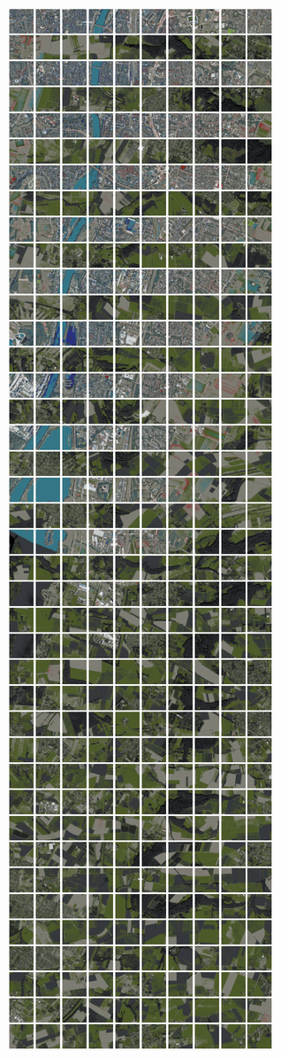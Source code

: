 <html>
<div>
<img src="https://github.com/HakkaTjakka/NL_TILE_MAP/blob/main/18/619/-1015/r.6190.-10150.png" height="44" width="44">
<img src="https://github.com/HakkaTjakka/NL_TILE_MAP/blob/main/18/619/-1015/r.6191.-10150.png" height="44" width="44">
<img src="https://github.com/HakkaTjakka/NL_TILE_MAP/blob/main/18/619/-1015/r.6192.-10150.png" height="44" width="44">
<img src="https://github.com/HakkaTjakka/NL_TILE_MAP/blob/main/18/619/-1015/r.6193.-10150.png" height="44" width="44">
<img src="https://github.com/HakkaTjakka/NL_TILE_MAP/blob/main/18/619/-1015/r.6194.-10150.png" height="44" width="44">
<img src="https://github.com/HakkaTjakka/NL_TILE_MAP/blob/main/18/619/-1015/r.6195.-10150.png" height="44" width="44">
<img src="https://github.com/HakkaTjakka/NL_TILE_MAP/blob/main/18/619/-1015/r.6196.-10150.png" height="44" width="44">
<img src="https://github.com/HakkaTjakka/NL_TILE_MAP/blob/main/18/619/-1015/r.6197.-10150.png" height="44" width="44">
<img src="https://github.com/HakkaTjakka/NL_TILE_MAP/blob/main/18/619/-1015/r.6198.-10150.png" height="44" width="44">
<img src="https://github.com/HakkaTjakka/NL_TILE_MAP/blob/main/18/619/-1015/r.6199.-10150.png" height="44" width="44">
<img src="https://github.com/HakkaTjakka/NL_TILE_MAP/blob/main/18/620/-1015/r.6200.-10150.png" height="44" width="44">
<img src="https://github.com/HakkaTjakka/NL_TILE_MAP/blob/main/18/620/-1015/r.6201.-10150.png" height="44" width="44">
<img src="https://github.com/HakkaTjakka/NL_TILE_MAP/blob/main/18/620/-1015/r.6202.-10150.png" height="44" width="44">
<img src="https://github.com/HakkaTjakka/NL_TILE_MAP/blob/main/18/620/-1015/r.6203.-10150.png" height="44" width="44">
<img src="https://github.com/HakkaTjakka/NL_TILE_MAP/blob/main/18/620/-1015/r.6204.-10150.png" height="44" width="44">
<img src="https://github.com/HakkaTjakka/NL_TILE_MAP/blob/main/18/620/-1015/r.6205.-10150.png" height="44" width="44">
<img src="https://github.com/HakkaTjakka/NL_TILE_MAP/blob/main/18/620/-1015/r.6206.-10150.png" height="44" width="44">
<img src="https://github.com/HakkaTjakka/NL_TILE_MAP/blob/main/18/620/-1015/r.6207.-10150.png" height="44" width="44">
<img src="https://github.com/HakkaTjakka/NL_TILE_MAP/blob/main/18/620/-1015/r.6208.-10150.png" height="44" width="44">
<img src="https://github.com/HakkaTjakka/NL_TILE_MAP/blob/main/18/620/-1015/r.6209.-10150.png" height="44" width="44">
<br>
<img src="https://github.com/HakkaTjakka/NL_TILE_MAP/blob/main/18/619/-1015/r.6190.-10149.png" height="44" width="44">
<img src="https://github.com/HakkaTjakka/NL_TILE_MAP/blob/main/18/619/-1015/r.6191.-10149.png" height="44" width="44">
<img src="https://github.com/HakkaTjakka/NL_TILE_MAP/blob/main/18/619/-1015/r.6192.-10149.png" height="44" width="44">
<img src="https://github.com/HakkaTjakka/NL_TILE_MAP/blob/main/18/619/-1015/r.6193.-10149.png" height="44" width="44">
<img src="https://github.com/HakkaTjakka/NL_TILE_MAP/blob/main/18/619/-1015/r.6194.-10149.png" height="44" width="44">
<img src="https://github.com/HakkaTjakka/NL_TILE_MAP/blob/main/18/619/-1015/r.6195.-10149.png" height="44" width="44">
<img src="https://github.com/HakkaTjakka/NL_TILE_MAP/blob/main/18/619/-1015/r.6196.-10149.png" height="44" width="44">
<img src="https://github.com/HakkaTjakka/NL_TILE_MAP/blob/main/18/619/-1015/r.6197.-10149.png" height="44" width="44">
<img src="https://github.com/HakkaTjakka/NL_TILE_MAP/blob/main/18/619/-1015/r.6198.-10149.png" height="44" width="44">
<img src="https://github.com/HakkaTjakka/NL_TILE_MAP/blob/main/18/619/-1015/r.6199.-10149.png" height="44" width="44">
<img src="https://github.com/HakkaTjakka/NL_TILE_MAP/blob/main/18/620/-1015/r.6200.-10149.png" height="44" width="44">
<img src="https://github.com/HakkaTjakka/NL_TILE_MAP/blob/main/18/620/-1015/r.6201.-10149.png" height="44" width="44">
<img src="https://github.com/HakkaTjakka/NL_TILE_MAP/blob/main/18/620/-1015/r.6202.-10149.png" height="44" width="44">
<img src="https://github.com/HakkaTjakka/NL_TILE_MAP/blob/main/18/620/-1015/r.6203.-10149.png" height="44" width="44">
<img src="https://github.com/HakkaTjakka/NL_TILE_MAP/blob/main/18/620/-1015/r.6204.-10149.png" height="44" width="44">
<img src="https://github.com/HakkaTjakka/NL_TILE_MAP/blob/main/18/620/-1015/r.6205.-10149.png" height="44" width="44">
<img src="https://github.com/HakkaTjakka/NL_TILE_MAP/blob/main/18/620/-1015/r.6206.-10149.png" height="44" width="44">
<img src="https://github.com/HakkaTjakka/NL_TILE_MAP/blob/main/18/620/-1015/r.6207.-10149.png" height="44" width="44">
<img src="https://github.com/HakkaTjakka/NL_TILE_MAP/blob/main/18/620/-1015/r.6208.-10149.png" height="44" width="44">
<img src="https://github.com/HakkaTjakka/NL_TILE_MAP/blob/main/18/620/-1015/r.6209.-10149.png" height="44" width="44">
<br>
<img src="https://github.com/HakkaTjakka/NL_TILE_MAP/blob/main/18/619/-1015/r.6190.-10148.png" height="44" width="44">
<img src="https://github.com/HakkaTjakka/NL_TILE_MAP/blob/main/18/619/-1015/r.6191.-10148.png" height="44" width="44">
<img src="https://github.com/HakkaTjakka/NL_TILE_MAP/blob/main/18/619/-1015/r.6192.-10148.png" height="44" width="44">
<img src="https://github.com/HakkaTjakka/NL_TILE_MAP/blob/main/18/619/-1015/r.6193.-10148.png" height="44" width="44">
<img src="https://github.com/HakkaTjakka/NL_TILE_MAP/blob/main/18/619/-1015/r.6194.-10148.png" height="44" width="44">
<img src="https://github.com/HakkaTjakka/NL_TILE_MAP/blob/main/18/619/-1015/r.6195.-10148.png" height="44" width="44">
<img src="https://github.com/HakkaTjakka/NL_TILE_MAP/blob/main/18/619/-1015/r.6196.-10148.png" height="44" width="44">
<img src="https://github.com/HakkaTjakka/NL_TILE_MAP/blob/main/18/619/-1015/r.6197.-10148.png" height="44" width="44">
<img src="https://github.com/HakkaTjakka/NL_TILE_MAP/blob/main/18/619/-1015/r.6198.-10148.png" height="44" width="44">
<img src="https://github.com/HakkaTjakka/NL_TILE_MAP/blob/main/18/619/-1015/r.6199.-10148.png" height="44" width="44">
<img src="https://github.com/HakkaTjakka/NL_TILE_MAP/blob/main/18/620/-1015/r.6200.-10148.png" height="44" width="44">
<img src="https://github.com/HakkaTjakka/NL_TILE_MAP/blob/main/18/620/-1015/r.6201.-10148.png" height="44" width="44">
<img src="https://github.com/HakkaTjakka/NL_TILE_MAP/blob/main/18/620/-1015/r.6202.-10148.png" height="44" width="44">
<img src="https://github.com/HakkaTjakka/NL_TILE_MAP/blob/main/18/620/-1015/r.6203.-10148.png" height="44" width="44">
<img src="https://github.com/HakkaTjakka/NL_TILE_MAP/blob/main/18/620/-1015/r.6204.-10148.png" height="44" width="44">
<img src="https://github.com/HakkaTjakka/NL_TILE_MAP/blob/main/18/620/-1015/r.6205.-10148.png" height="44" width="44">
<img src="https://github.com/HakkaTjakka/NL_TILE_MAP/blob/main/18/620/-1015/r.6206.-10148.png" height="44" width="44">
<img src="https://github.com/HakkaTjakka/NL_TILE_MAP/blob/main/18/620/-1015/r.6207.-10148.png" height="44" width="44">
<img src="https://github.com/HakkaTjakka/NL_TILE_MAP/blob/main/18/620/-1015/r.6208.-10148.png" height="44" width="44">
<img src="https://github.com/HakkaTjakka/NL_TILE_MAP/blob/main/18/620/-1015/r.6209.-10148.png" height="44" width="44">
<br>
<img src="https://github.com/HakkaTjakka/NL_TILE_MAP/blob/main/18/619/-1015/r.6190.-10147.png" height="44" width="44">
<img src="https://github.com/HakkaTjakka/NL_TILE_MAP/blob/main/18/619/-1015/r.6191.-10147.png" height="44" width="44">
<img src="https://github.com/HakkaTjakka/NL_TILE_MAP/blob/main/18/619/-1015/r.6192.-10147.png" height="44" width="44">
<img src="https://github.com/HakkaTjakka/NL_TILE_MAP/blob/main/18/619/-1015/r.6193.-10147.png" height="44" width="44">
<img src="https://github.com/HakkaTjakka/NL_TILE_MAP/blob/main/18/619/-1015/r.6194.-10147.png" height="44" width="44">
<img src="https://github.com/HakkaTjakka/NL_TILE_MAP/blob/main/18/619/-1015/r.6195.-10147.png" height="44" width="44">
<img src="https://github.com/HakkaTjakka/NL_TILE_MAP/blob/main/18/619/-1015/r.6196.-10147.png" height="44" width="44">
<img src="https://github.com/HakkaTjakka/NL_TILE_MAP/blob/main/18/619/-1015/r.6197.-10147.png" height="44" width="44">
<img src="https://github.com/HakkaTjakka/NL_TILE_MAP/blob/main/18/619/-1015/r.6198.-10147.png" height="44" width="44">
<img src="https://github.com/HakkaTjakka/NL_TILE_MAP/blob/main/18/619/-1015/r.6199.-10147.png" height="44" width="44">
<img src="https://github.com/HakkaTjakka/NL_TILE_MAP/blob/main/18/620/-1015/r.6200.-10147.png" height="44" width="44">
<img src="https://github.com/HakkaTjakka/NL_TILE_MAP/blob/main/18/620/-1015/r.6201.-10147.png" height="44" width="44">
<img src="https://github.com/HakkaTjakka/NL_TILE_MAP/blob/main/18/620/-1015/r.6202.-10147.png" height="44" width="44">
<img src="https://github.com/HakkaTjakka/NL_TILE_MAP/blob/main/18/620/-1015/r.6203.-10147.png" height="44" width="44">
<img src="https://github.com/HakkaTjakka/NL_TILE_MAP/blob/main/18/620/-1015/r.6204.-10147.png" height="44" width="44">
<img src="https://github.com/HakkaTjakka/NL_TILE_MAP/blob/main/18/620/-1015/r.6205.-10147.png" height="44" width="44">
<img src="https://github.com/HakkaTjakka/NL_TILE_MAP/blob/main/18/620/-1015/r.6206.-10147.png" height="44" width="44">
<img src="https://github.com/HakkaTjakka/NL_TILE_MAP/blob/main/18/620/-1015/r.6207.-10147.png" height="44" width="44">
<img src="https://github.com/HakkaTjakka/NL_TILE_MAP/blob/main/18/620/-1015/r.6208.-10147.png" height="44" width="44">
<img src="https://github.com/HakkaTjakka/NL_TILE_MAP/blob/main/18/620/-1015/r.6209.-10147.png" height="44" width="44">
<br>
<img src="https://github.com/HakkaTjakka/NL_TILE_MAP/blob/main/18/619/-1015/r.6190.-10146.png" height="44" width="44">
<img src="https://github.com/HakkaTjakka/NL_TILE_MAP/blob/main/18/619/-1015/r.6191.-10146.png" height="44" width="44">
<img src="https://github.com/HakkaTjakka/NL_TILE_MAP/blob/main/18/619/-1015/r.6192.-10146.png" height="44" width="44">
<img src="https://github.com/HakkaTjakka/NL_TILE_MAP/blob/main/18/619/-1015/r.6193.-10146.png" height="44" width="44">
<img src="https://github.com/HakkaTjakka/NL_TILE_MAP/blob/main/18/619/-1015/r.6194.-10146.png" height="44" width="44">
<img src="https://github.com/HakkaTjakka/NL_TILE_MAP/blob/main/18/619/-1015/r.6195.-10146.png" height="44" width="44">
<img src="https://github.com/HakkaTjakka/NL_TILE_MAP/blob/main/18/619/-1015/r.6196.-10146.png" height="44" width="44">
<img src="https://github.com/HakkaTjakka/NL_TILE_MAP/blob/main/18/619/-1015/r.6197.-10146.png" height="44" width="44">
<img src="https://github.com/HakkaTjakka/NL_TILE_MAP/blob/main/18/619/-1015/r.6198.-10146.png" height="44" width="44">
<img src="https://github.com/HakkaTjakka/NL_TILE_MAP/blob/main/18/619/-1015/r.6199.-10146.png" height="44" width="44">
<img src="https://github.com/HakkaTjakka/NL_TILE_MAP/blob/main/18/620/-1015/r.6200.-10146.png" height="44" width="44">
<img src="https://github.com/HakkaTjakka/NL_TILE_MAP/blob/main/18/620/-1015/r.6201.-10146.png" height="44" width="44">
<img src="https://github.com/HakkaTjakka/NL_TILE_MAP/blob/main/18/620/-1015/r.6202.-10146.png" height="44" width="44">
<img src="https://github.com/HakkaTjakka/NL_TILE_MAP/blob/main/18/620/-1015/r.6203.-10146.png" height="44" width="44">
<img src="https://github.com/HakkaTjakka/NL_TILE_MAP/blob/main/18/620/-1015/r.6204.-10146.png" height="44" width="44">
<img src="https://github.com/HakkaTjakka/NL_TILE_MAP/blob/main/18/620/-1015/r.6205.-10146.png" height="44" width="44">
<img src="https://github.com/HakkaTjakka/NL_TILE_MAP/blob/main/18/620/-1015/r.6206.-10146.png" height="44" width="44">
<img src="https://github.com/HakkaTjakka/NL_TILE_MAP/blob/main/18/620/-1015/r.6207.-10146.png" height="44" width="44">
<img src="https://github.com/HakkaTjakka/NL_TILE_MAP/blob/main/18/620/-1015/r.6208.-10146.png" height="44" width="44">
<img src="https://github.com/HakkaTjakka/NL_TILE_MAP/blob/main/18/620/-1015/r.6209.-10146.png" height="44" width="44">
<br>
<img src="https://github.com/HakkaTjakka/NL_TILE_MAP/blob/main/18/619/-1015/r.6190.-10145.png" height="44" width="44">
<img src="https://github.com/HakkaTjakka/NL_TILE_MAP/blob/main/18/619/-1015/r.6191.-10145.png" height="44" width="44">
<img src="https://github.com/HakkaTjakka/NL_TILE_MAP/blob/main/18/619/-1015/r.6192.-10145.png" height="44" width="44">
<img src="https://github.com/HakkaTjakka/NL_TILE_MAP/blob/main/18/619/-1015/r.6193.-10145.png" height="44" width="44">
<img src="https://github.com/HakkaTjakka/NL_TILE_MAP/blob/main/18/619/-1015/r.6194.-10145.png" height="44" width="44">
<img src="https://github.com/HakkaTjakka/NL_TILE_MAP/blob/main/18/619/-1015/r.6195.-10145.png" height="44" width="44">
<img src="https://github.com/HakkaTjakka/NL_TILE_MAP/blob/main/18/619/-1015/r.6196.-10145.png" height="44" width="44">
<img src="https://github.com/HakkaTjakka/NL_TILE_MAP/blob/main/18/619/-1015/r.6197.-10145.png" height="44" width="44">
<img src="https://github.com/HakkaTjakka/NL_TILE_MAP/blob/main/18/619/-1015/r.6198.-10145.png" height="44" width="44">
<img src="https://github.com/HakkaTjakka/NL_TILE_MAP/blob/main/18/619/-1015/r.6199.-10145.png" height="44" width="44">
<img src="https://github.com/HakkaTjakka/NL_TILE_MAP/blob/main/18/620/-1015/r.6200.-10145.png" height="44" width="44">
<img src="https://github.com/HakkaTjakka/NL_TILE_MAP/blob/main/18/620/-1015/r.6201.-10145.png" height="44" width="44">
<img src="https://github.com/HakkaTjakka/NL_TILE_MAP/blob/main/18/620/-1015/r.6202.-10145.png" height="44" width="44">
<img src="https://github.com/HakkaTjakka/NL_TILE_MAP/blob/main/18/620/-1015/r.6203.-10145.png" height="44" width="44">
<img src="https://github.com/HakkaTjakka/NL_TILE_MAP/blob/main/18/620/-1015/r.6204.-10145.png" height="44" width="44">
<img src="https://github.com/HakkaTjakka/NL_TILE_MAP/blob/main/18/620/-1015/r.6205.-10145.png" height="44" width="44">
<img src="https://github.com/HakkaTjakka/NL_TILE_MAP/blob/main/18/620/-1015/r.6206.-10145.png" height="44" width="44">
<img src="https://github.com/HakkaTjakka/NL_TILE_MAP/blob/main/18/620/-1015/r.6207.-10145.png" height="44" width="44">
<img src="https://github.com/HakkaTjakka/NL_TILE_MAP/blob/main/18/620/-1015/r.6208.-10145.png" height="44" width="44">
<img src="https://github.com/HakkaTjakka/NL_TILE_MAP/blob/main/18/620/-1015/r.6209.-10145.png" height="44" width="44">
<br>
<img src="https://github.com/HakkaTjakka/NL_TILE_MAP/blob/main/18/619/-1015/r.6190.-10144.png" height="44" width="44">
<img src="https://github.com/HakkaTjakka/NL_TILE_MAP/blob/main/18/619/-1015/r.6191.-10144.png" height="44" width="44">
<img src="https://github.com/HakkaTjakka/NL_TILE_MAP/blob/main/18/619/-1015/r.6192.-10144.png" height="44" width="44">
<img src="https://github.com/HakkaTjakka/NL_TILE_MAP/blob/main/18/619/-1015/r.6193.-10144.png" height="44" width="44">
<img src="https://github.com/HakkaTjakka/NL_TILE_MAP/blob/main/18/619/-1015/r.6194.-10144.png" height="44" width="44">
<img src="https://github.com/HakkaTjakka/NL_TILE_MAP/blob/main/18/619/-1015/r.6195.-10144.png" height="44" width="44">
<img src="https://github.com/HakkaTjakka/NL_TILE_MAP/blob/main/18/619/-1015/r.6196.-10144.png" height="44" width="44">
<img src="https://github.com/HakkaTjakka/NL_TILE_MAP/blob/main/18/619/-1015/r.6197.-10144.png" height="44" width="44">
<img src="https://github.com/HakkaTjakka/NL_TILE_MAP/blob/main/18/619/-1015/r.6198.-10144.png" height="44" width="44">
<img src="https://github.com/HakkaTjakka/NL_TILE_MAP/blob/main/18/619/-1015/r.6199.-10144.png" height="44" width="44">
<img src="https://github.com/HakkaTjakka/NL_TILE_MAP/blob/main/18/620/-1015/r.6200.-10144.png" height="44" width="44">
<img src="https://github.com/HakkaTjakka/NL_TILE_MAP/blob/main/18/620/-1015/r.6201.-10144.png" height="44" width="44">
<img src="https://github.com/HakkaTjakka/NL_TILE_MAP/blob/main/18/620/-1015/r.6202.-10144.png" height="44" width="44">
<img src="https://github.com/HakkaTjakka/NL_TILE_MAP/blob/main/18/620/-1015/r.6203.-10144.png" height="44" width="44">
<img src="https://github.com/HakkaTjakka/NL_TILE_MAP/blob/main/18/620/-1015/r.6204.-10144.png" height="44" width="44">
<img src="https://github.com/HakkaTjakka/NL_TILE_MAP/blob/main/18/620/-1015/r.6205.-10144.png" height="44" width="44">
<img src="https://github.com/HakkaTjakka/NL_TILE_MAP/blob/main/18/620/-1015/r.6206.-10144.png" height="44" width="44">
<img src="https://github.com/HakkaTjakka/NL_TILE_MAP/blob/main/18/620/-1015/r.6207.-10144.png" height="44" width="44">
<img src="https://github.com/HakkaTjakka/NL_TILE_MAP/blob/main/18/620/-1015/r.6208.-10144.png" height="44" width="44">
<img src="https://github.com/HakkaTjakka/NL_TILE_MAP/blob/main/18/620/-1015/r.6209.-10144.png" height="44" width="44">
<br>
<img src="https://github.com/HakkaTjakka/NL_TILE_MAP/blob/main/18/619/-1015/r.6190.-10143.png" height="44" width="44">
<img src="https://github.com/HakkaTjakka/NL_TILE_MAP/blob/main/18/619/-1015/r.6191.-10143.png" height="44" width="44">
<img src="https://github.com/HakkaTjakka/NL_TILE_MAP/blob/main/18/619/-1015/r.6192.-10143.png" height="44" width="44">
<img src="https://github.com/HakkaTjakka/NL_TILE_MAP/blob/main/18/619/-1015/r.6193.-10143.png" height="44" width="44">
<img src="https://github.com/HakkaTjakka/NL_TILE_MAP/blob/main/18/619/-1015/r.6194.-10143.png" height="44" width="44">
<img src="https://github.com/HakkaTjakka/NL_TILE_MAP/blob/main/18/619/-1015/r.6195.-10143.png" height="44" width="44">
<img src="https://github.com/HakkaTjakka/NL_TILE_MAP/blob/main/18/619/-1015/r.6196.-10143.png" height="44" width="44">
<img src="https://github.com/HakkaTjakka/NL_TILE_MAP/blob/main/18/619/-1015/r.6197.-10143.png" height="44" width="44">
<img src="https://github.com/HakkaTjakka/NL_TILE_MAP/blob/main/18/619/-1015/r.6198.-10143.png" height="44" width="44">
<img src="https://github.com/HakkaTjakka/NL_TILE_MAP/blob/main/18/619/-1015/r.6199.-10143.png" height="44" width="44">
<img src="https://github.com/HakkaTjakka/NL_TILE_MAP/blob/main/18/620/-1015/r.6200.-10143.png" height="44" width="44">
<img src="https://github.com/HakkaTjakka/NL_TILE_MAP/blob/main/18/620/-1015/r.6201.-10143.png" height="44" width="44">
<img src="https://github.com/HakkaTjakka/NL_TILE_MAP/blob/main/18/620/-1015/r.6202.-10143.png" height="44" width="44">
<img src="https://github.com/HakkaTjakka/NL_TILE_MAP/blob/main/18/620/-1015/r.6203.-10143.png" height="44" width="44">
<img src="https://github.com/HakkaTjakka/NL_TILE_MAP/blob/main/18/620/-1015/r.6204.-10143.png" height="44" width="44">
<img src="https://github.com/HakkaTjakka/NL_TILE_MAP/blob/main/18/620/-1015/r.6205.-10143.png" height="44" width="44">
<img src="https://github.com/HakkaTjakka/NL_TILE_MAP/blob/main/18/620/-1015/r.6206.-10143.png" height="44" width="44">
<img src="https://github.com/HakkaTjakka/NL_TILE_MAP/blob/main/18/620/-1015/r.6207.-10143.png" height="44" width="44">
<img src="https://github.com/HakkaTjakka/NL_TILE_MAP/blob/main/18/620/-1015/r.6208.-10143.png" height="44" width="44">
<img src="https://github.com/HakkaTjakka/NL_TILE_MAP/blob/main/18/620/-1015/r.6209.-10143.png" height="44" width="44">
<br>
<img src="https://github.com/HakkaTjakka/NL_TILE_MAP/blob/main/18/619/-1015/r.6190.-10142.png" height="44" width="44">
<img src="https://github.com/HakkaTjakka/NL_TILE_MAP/blob/main/18/619/-1015/r.6191.-10142.png" height="44" width="44">
<img src="https://github.com/HakkaTjakka/NL_TILE_MAP/blob/main/18/619/-1015/r.6192.-10142.png" height="44" width="44">
<img src="https://github.com/HakkaTjakka/NL_TILE_MAP/blob/main/18/619/-1015/r.6193.-10142.png" height="44" width="44">
<img src="https://github.com/HakkaTjakka/NL_TILE_MAP/blob/main/18/619/-1015/r.6194.-10142.png" height="44" width="44">
<img src="https://github.com/HakkaTjakka/NL_TILE_MAP/blob/main/18/619/-1015/r.6195.-10142.png" height="44" width="44">
<img src="https://github.com/HakkaTjakka/NL_TILE_MAP/blob/main/18/619/-1015/r.6196.-10142.png" height="44" width="44">
<img src="https://github.com/HakkaTjakka/NL_TILE_MAP/blob/main/18/619/-1015/r.6197.-10142.png" height="44" width="44">
<img src="https://github.com/HakkaTjakka/NL_TILE_MAP/blob/main/18/619/-1015/r.6198.-10142.png" height="44" width="44">
<img src="https://github.com/HakkaTjakka/NL_TILE_MAP/blob/main/18/619/-1015/r.6199.-10142.png" height="44" width="44">
<img src="https://github.com/HakkaTjakka/NL_TILE_MAP/blob/main/18/620/-1015/r.6200.-10142.png" height="44" width="44">
<img src="https://github.com/HakkaTjakka/NL_TILE_MAP/blob/main/18/620/-1015/r.6201.-10142.png" height="44" width="44">
<img src="https://github.com/HakkaTjakka/NL_TILE_MAP/blob/main/18/620/-1015/r.6202.-10142.png" height="44" width="44">
<img src="https://github.com/HakkaTjakka/NL_TILE_MAP/blob/main/18/620/-1015/r.6203.-10142.png" height="44" width="44">
<img src="https://github.com/HakkaTjakka/NL_TILE_MAP/blob/main/18/620/-1015/r.6204.-10142.png" height="44" width="44">
<img src="https://github.com/HakkaTjakka/NL_TILE_MAP/blob/main/18/620/-1015/r.6205.-10142.png" height="44" width="44">
<img src="https://github.com/HakkaTjakka/NL_TILE_MAP/blob/main/18/620/-1015/r.6206.-10142.png" height="44" width="44">
<img src="https://github.com/HakkaTjakka/NL_TILE_MAP/blob/main/18/620/-1015/r.6207.-10142.png" height="44" width="44">
<img src="https://github.com/HakkaTjakka/NL_TILE_MAP/blob/main/18/620/-1015/r.6208.-10142.png" height="44" width="44">
<img src="https://github.com/HakkaTjakka/NL_TILE_MAP/blob/main/18/620/-1015/r.6209.-10142.png" height="44" width="44">
<br>
<img src="https://github.com/HakkaTjakka/NL_TILE_MAP/blob/main/18/619/-1015/r.6190.-10141.png" height="44" width="44">
<img src="https://github.com/HakkaTjakka/NL_TILE_MAP/blob/main/18/619/-1015/r.6191.-10141.png" height="44" width="44">
<img src="https://github.com/HakkaTjakka/NL_TILE_MAP/blob/main/18/619/-1015/r.6192.-10141.png" height="44" width="44">
<img src="https://github.com/HakkaTjakka/NL_TILE_MAP/blob/main/18/619/-1015/r.6193.-10141.png" height="44" width="44">
<img src="https://github.com/HakkaTjakka/NL_TILE_MAP/blob/main/18/619/-1015/r.6194.-10141.png" height="44" width="44">
<img src="https://github.com/HakkaTjakka/NL_TILE_MAP/blob/main/18/619/-1015/r.6195.-10141.png" height="44" width="44">
<img src="https://github.com/HakkaTjakka/NL_TILE_MAP/blob/main/18/619/-1015/r.6196.-10141.png" height="44" width="44">
<img src="https://github.com/HakkaTjakka/NL_TILE_MAP/blob/main/18/619/-1015/r.6197.-10141.png" height="44" width="44">
<img src="https://github.com/HakkaTjakka/NL_TILE_MAP/blob/main/18/619/-1015/r.6198.-10141.png" height="44" width="44">
<img src="https://github.com/HakkaTjakka/NL_TILE_MAP/blob/main/18/619/-1015/r.6199.-10141.png" height="44" width="44">
<img src="https://github.com/HakkaTjakka/NL_TILE_MAP/blob/main/18/620/-1015/r.6200.-10141.png" height="44" width="44">
<img src="https://github.com/HakkaTjakka/NL_TILE_MAP/blob/main/18/620/-1015/r.6201.-10141.png" height="44" width="44">
<img src="https://github.com/HakkaTjakka/NL_TILE_MAP/blob/main/18/620/-1015/r.6202.-10141.png" height="44" width="44">
<img src="https://github.com/HakkaTjakka/NL_TILE_MAP/blob/main/18/620/-1015/r.6203.-10141.png" height="44" width="44">
<img src="https://github.com/HakkaTjakka/NL_TILE_MAP/blob/main/18/620/-1015/r.6204.-10141.png" height="44" width="44">
<img src="https://github.com/HakkaTjakka/NL_TILE_MAP/blob/main/18/620/-1015/r.6205.-10141.png" height="44" width="44">
<img src="https://github.com/HakkaTjakka/NL_TILE_MAP/blob/main/18/620/-1015/r.6206.-10141.png" height="44" width="44">
<img src="https://github.com/HakkaTjakka/NL_TILE_MAP/blob/main/18/620/-1015/r.6207.-10141.png" height="44" width="44">
<img src="https://github.com/HakkaTjakka/NL_TILE_MAP/blob/main/18/620/-1015/r.6208.-10141.png" height="44" width="44">
<img src="https://github.com/HakkaTjakka/NL_TILE_MAP/blob/main/18/620/-1015/r.6209.-10141.png" height="44" width="44">
<br>
<img src="https://github.com/HakkaTjakka/NL_TILE_MAP/blob/main/18/619/-1014/r.6190.-10140.png" height="44" width="44">
<img src="https://github.com/HakkaTjakka/NL_TILE_MAP/blob/main/18/619/-1014/r.6191.-10140.png" height="44" width="44">
<img src="https://github.com/HakkaTjakka/NL_TILE_MAP/blob/main/18/619/-1014/r.6192.-10140.png" height="44" width="44">
<img src="https://github.com/HakkaTjakka/NL_TILE_MAP/blob/main/18/619/-1014/r.6193.-10140.png" height="44" width="44">
<img src="https://github.com/HakkaTjakka/NL_TILE_MAP/blob/main/18/619/-1014/r.6194.-10140.png" height="44" width="44">
<img src="https://github.com/HakkaTjakka/NL_TILE_MAP/blob/main/18/619/-1014/r.6195.-10140.png" height="44" width="44">
<img src="https://github.com/HakkaTjakka/NL_TILE_MAP/blob/main/18/619/-1014/r.6196.-10140.png" height="44" width="44">
<img src="https://github.com/HakkaTjakka/NL_TILE_MAP/blob/main/18/619/-1014/r.6197.-10140.png" height="44" width="44">
<img src="https://github.com/HakkaTjakka/NL_TILE_MAP/blob/main/18/619/-1014/r.6198.-10140.png" height="44" width="44">
<img src="https://github.com/HakkaTjakka/NL_TILE_MAP/blob/main/18/619/-1014/r.6199.-10140.png" height="44" width="44">
<img src="https://github.com/HakkaTjakka/NL_TILE_MAP/blob/main/18/620/-1014/r.6200.-10140.png" height="44" width="44">
<img src="https://github.com/HakkaTjakka/NL_TILE_MAP/blob/main/18/620/-1014/r.6201.-10140.png" height="44" width="44">
<img src="https://github.com/HakkaTjakka/NL_TILE_MAP/blob/main/18/620/-1014/r.6202.-10140.png" height="44" width="44">
<img src="https://github.com/HakkaTjakka/NL_TILE_MAP/blob/main/18/620/-1014/r.6203.-10140.png" height="44" width="44">
<img src="https://github.com/HakkaTjakka/NL_TILE_MAP/blob/main/18/620/-1014/r.6204.-10140.png" height="44" width="44">
<img src="https://github.com/HakkaTjakka/NL_TILE_MAP/blob/main/18/620/-1014/r.6205.-10140.png" height="44" width="44">
<img src="https://github.com/HakkaTjakka/NL_TILE_MAP/blob/main/18/620/-1014/r.6206.-10140.png" height="44" width="44">
<img src="https://github.com/HakkaTjakka/NL_TILE_MAP/blob/main/18/620/-1014/r.6207.-10140.png" height="44" width="44">
<img src="https://github.com/HakkaTjakka/NL_TILE_MAP/blob/main/18/620/-1014/r.6208.-10140.png" height="44" width="44">
<img src="https://github.com/HakkaTjakka/NL_TILE_MAP/blob/main/18/620/-1014/r.6209.-10140.png" height="44" width="44">
<br>
<img src="https://github.com/HakkaTjakka/NL_TILE_MAP/blob/main/18/619/-1014/r.6190.-10139.png" height="44" width="44">
<img src="https://github.com/HakkaTjakka/NL_TILE_MAP/blob/main/18/619/-1014/r.6191.-10139.png" height="44" width="44">
<img src="https://github.com/HakkaTjakka/NL_TILE_MAP/blob/main/18/619/-1014/r.6192.-10139.png" height="44" width="44">
<img src="https://github.com/HakkaTjakka/NL_TILE_MAP/blob/main/18/619/-1014/r.6193.-10139.png" height="44" width="44">
<img src="https://github.com/HakkaTjakka/NL_TILE_MAP/blob/main/18/619/-1014/r.6194.-10139.png" height="44" width="44">
<img src="https://github.com/HakkaTjakka/NL_TILE_MAP/blob/main/18/619/-1014/r.6195.-10139.png" height="44" width="44">
<img src="https://github.com/HakkaTjakka/NL_TILE_MAP/blob/main/18/619/-1014/r.6196.-10139.png" height="44" width="44">
<img src="https://github.com/HakkaTjakka/NL_TILE_MAP/blob/main/18/619/-1014/r.6197.-10139.png" height="44" width="44">
<img src="https://github.com/HakkaTjakka/NL_TILE_MAP/blob/main/18/619/-1014/r.6198.-10139.png" height="44" width="44">
<img src="https://github.com/HakkaTjakka/NL_TILE_MAP/blob/main/18/619/-1014/r.6199.-10139.png" height="44" width="44">
<img src="https://github.com/HakkaTjakka/NL_TILE_MAP/blob/main/18/620/-1014/r.6200.-10139.png" height="44" width="44">
<img src="https://github.com/HakkaTjakka/NL_TILE_MAP/blob/main/18/620/-1014/r.6201.-10139.png" height="44" width="44">
<img src="https://github.com/HakkaTjakka/NL_TILE_MAP/blob/main/18/620/-1014/r.6202.-10139.png" height="44" width="44">
<img src="https://github.com/HakkaTjakka/NL_TILE_MAP/blob/main/18/620/-1014/r.6203.-10139.png" height="44" width="44">
<img src="https://github.com/HakkaTjakka/NL_TILE_MAP/blob/main/18/620/-1014/r.6204.-10139.png" height="44" width="44">
<img src="https://github.com/HakkaTjakka/NL_TILE_MAP/blob/main/18/620/-1014/r.6205.-10139.png" height="44" width="44">
<img src="https://github.com/HakkaTjakka/NL_TILE_MAP/blob/main/18/620/-1014/r.6206.-10139.png" height="44" width="44">
<img src="https://github.com/HakkaTjakka/NL_TILE_MAP/blob/main/18/620/-1014/r.6207.-10139.png" height="44" width="44">
<img src="https://github.com/HakkaTjakka/NL_TILE_MAP/blob/main/18/620/-1014/r.6208.-10139.png" height="44" width="44">
<img src="https://github.com/HakkaTjakka/NL_TILE_MAP/blob/main/18/620/-1014/r.6209.-10139.png" height="44" width="44">
<br>
<img src="https://github.com/HakkaTjakka/NL_TILE_MAP/blob/main/18/619/-1014/r.6190.-10138.png" height="44" width="44">
<img src="https://github.com/HakkaTjakka/NL_TILE_MAP/blob/main/18/619/-1014/r.6191.-10138.png" height="44" width="44">
<img src="https://github.com/HakkaTjakka/NL_TILE_MAP/blob/main/18/619/-1014/r.6192.-10138.png" height="44" width="44">
<img src="https://github.com/HakkaTjakka/NL_TILE_MAP/blob/main/18/619/-1014/r.6193.-10138.png" height="44" width="44">
<img src="https://github.com/HakkaTjakka/NL_TILE_MAP/blob/main/18/619/-1014/r.6194.-10138.png" height="44" width="44">
<img src="https://github.com/HakkaTjakka/NL_TILE_MAP/blob/main/18/619/-1014/r.6195.-10138.png" height="44" width="44">
<img src="https://github.com/HakkaTjakka/NL_TILE_MAP/blob/main/18/619/-1014/r.6196.-10138.png" height="44" width="44">
<img src="https://github.com/HakkaTjakka/NL_TILE_MAP/blob/main/18/619/-1014/r.6197.-10138.png" height="44" width="44">
<img src="https://github.com/HakkaTjakka/NL_TILE_MAP/blob/main/18/619/-1014/r.6198.-10138.png" height="44" width="44">
<img src="https://github.com/HakkaTjakka/NL_TILE_MAP/blob/main/18/619/-1014/r.6199.-10138.png" height="44" width="44">
<img src="https://github.com/HakkaTjakka/NL_TILE_MAP/blob/main/18/620/-1014/r.6200.-10138.png" height="44" width="44">
<img src="https://github.com/HakkaTjakka/NL_TILE_MAP/blob/main/18/620/-1014/r.6201.-10138.png" height="44" width="44">
<img src="https://github.com/HakkaTjakka/NL_TILE_MAP/blob/main/18/620/-1014/r.6202.-10138.png" height="44" width="44">
<img src="https://github.com/HakkaTjakka/NL_TILE_MAP/blob/main/18/620/-1014/r.6203.-10138.png" height="44" width="44">
<img src="https://github.com/HakkaTjakka/NL_TILE_MAP/blob/main/18/620/-1014/r.6204.-10138.png" height="44" width="44">
<img src="https://github.com/HakkaTjakka/NL_TILE_MAP/blob/main/18/620/-1014/r.6205.-10138.png" height="44" width="44">
<img src="https://github.com/HakkaTjakka/NL_TILE_MAP/blob/main/18/620/-1014/r.6206.-10138.png" height="44" width="44">
<img src="https://github.com/HakkaTjakka/NL_TILE_MAP/blob/main/18/620/-1014/r.6207.-10138.png" height="44" width="44">
<img src="https://github.com/HakkaTjakka/NL_TILE_MAP/blob/main/18/620/-1014/r.6208.-10138.png" height="44" width="44">
<img src="https://github.com/HakkaTjakka/NL_TILE_MAP/blob/main/18/620/-1014/r.6209.-10138.png" height="44" width="44">
<br>
<img src="https://github.com/HakkaTjakka/NL_TILE_MAP/blob/main/18/619/-1014/r.6190.-10137.png" height="44" width="44">
<img src="https://github.com/HakkaTjakka/NL_TILE_MAP/blob/main/18/619/-1014/r.6191.-10137.png" height="44" width="44">
<img src="https://github.com/HakkaTjakka/NL_TILE_MAP/blob/main/18/619/-1014/r.6192.-10137.png" height="44" width="44">
<img src="https://github.com/HakkaTjakka/NL_TILE_MAP/blob/main/18/619/-1014/r.6193.-10137.png" height="44" width="44">
<img src="https://github.com/HakkaTjakka/NL_TILE_MAP/blob/main/18/619/-1014/r.6194.-10137.png" height="44" width="44">
<img src="https://github.com/HakkaTjakka/NL_TILE_MAP/blob/main/18/619/-1014/r.6195.-10137.png" height="44" width="44">
<img src="https://github.com/HakkaTjakka/NL_TILE_MAP/blob/main/18/619/-1014/r.6196.-10137.png" height="44" width="44">
<img src="https://github.com/HakkaTjakka/NL_TILE_MAP/blob/main/18/619/-1014/r.6197.-10137.png" height="44" width="44">
<img src="https://github.com/HakkaTjakka/NL_TILE_MAP/blob/main/18/619/-1014/r.6198.-10137.png" height="44" width="44">
<img src="https://github.com/HakkaTjakka/NL_TILE_MAP/blob/main/18/619/-1014/r.6199.-10137.png" height="44" width="44">
<img src="https://github.com/HakkaTjakka/NL_TILE_MAP/blob/main/18/620/-1014/r.6200.-10137.png" height="44" width="44">
<img src="https://github.com/HakkaTjakka/NL_TILE_MAP/blob/main/18/620/-1014/r.6201.-10137.png" height="44" width="44">
<img src="https://github.com/HakkaTjakka/NL_TILE_MAP/blob/main/18/620/-1014/r.6202.-10137.png" height="44" width="44">
<img src="https://github.com/HakkaTjakka/NL_TILE_MAP/blob/main/18/620/-1014/r.6203.-10137.png" height="44" width="44">
<img src="https://github.com/HakkaTjakka/NL_TILE_MAP/blob/main/18/620/-1014/r.6204.-10137.png" height="44" width="44">
<img src="https://github.com/HakkaTjakka/NL_TILE_MAP/blob/main/18/620/-1014/r.6205.-10137.png" height="44" width="44">
<img src="https://github.com/HakkaTjakka/NL_TILE_MAP/blob/main/18/620/-1014/r.6206.-10137.png" height="44" width="44">
<img src="https://github.com/HakkaTjakka/NL_TILE_MAP/blob/main/18/620/-1014/r.6207.-10137.png" height="44" width="44">
<img src="https://github.com/HakkaTjakka/NL_TILE_MAP/blob/main/18/620/-1014/r.6208.-10137.png" height="44" width="44">
<img src="https://github.com/HakkaTjakka/NL_TILE_MAP/blob/main/18/620/-1014/r.6209.-10137.png" height="44" width="44">
<br>
<img src="https://github.com/HakkaTjakka/NL_TILE_MAP/blob/main/18/619/-1014/r.6190.-10136.png" height="44" width="44">
<img src="https://github.com/HakkaTjakka/NL_TILE_MAP/blob/main/18/619/-1014/r.6191.-10136.png" height="44" width="44">
<img src="https://github.com/HakkaTjakka/NL_TILE_MAP/blob/main/18/619/-1014/r.6192.-10136.png" height="44" width="44">
<img src="https://github.com/HakkaTjakka/NL_TILE_MAP/blob/main/18/619/-1014/r.6193.-10136.png" height="44" width="44">
<img src="https://github.com/HakkaTjakka/NL_TILE_MAP/blob/main/18/619/-1014/r.6194.-10136.png" height="44" width="44">
<img src="https://github.com/HakkaTjakka/NL_TILE_MAP/blob/main/18/619/-1014/r.6195.-10136.png" height="44" width="44">
<img src="https://github.com/HakkaTjakka/NL_TILE_MAP/blob/main/18/619/-1014/r.6196.-10136.png" height="44" width="44">
<img src="https://github.com/HakkaTjakka/NL_TILE_MAP/blob/main/18/619/-1014/r.6197.-10136.png" height="44" width="44">
<img src="https://github.com/HakkaTjakka/NL_TILE_MAP/blob/main/18/619/-1014/r.6198.-10136.png" height="44" width="44">
<img src="https://github.com/HakkaTjakka/NL_TILE_MAP/blob/main/18/619/-1014/r.6199.-10136.png" height="44" width="44">
<img src="https://github.com/HakkaTjakka/NL_TILE_MAP/blob/main/18/620/-1014/r.6200.-10136.png" height="44" width="44">
<img src="https://github.com/HakkaTjakka/NL_TILE_MAP/blob/main/18/620/-1014/r.6201.-10136.png" height="44" width="44">
<img src="https://github.com/HakkaTjakka/NL_TILE_MAP/blob/main/18/620/-1014/r.6202.-10136.png" height="44" width="44">
<img src="https://github.com/HakkaTjakka/NL_TILE_MAP/blob/main/18/620/-1014/r.6203.-10136.png" height="44" width="44">
<img src="https://github.com/HakkaTjakka/NL_TILE_MAP/blob/main/18/620/-1014/r.6204.-10136.png" height="44" width="44">
<img src="https://github.com/HakkaTjakka/NL_TILE_MAP/blob/main/18/620/-1014/r.6205.-10136.png" height="44" width="44">
<img src="https://github.com/HakkaTjakka/NL_TILE_MAP/blob/main/18/620/-1014/r.6206.-10136.png" height="44" width="44">
<img src="https://github.com/HakkaTjakka/NL_TILE_MAP/blob/main/18/620/-1014/r.6207.-10136.png" height="44" width="44">
<img src="https://github.com/HakkaTjakka/NL_TILE_MAP/blob/main/18/620/-1014/r.6208.-10136.png" height="44" width="44">
<img src="https://github.com/HakkaTjakka/NL_TILE_MAP/blob/main/18/620/-1014/r.6209.-10136.png" height="44" width="44">
<br>
<img src="https://github.com/HakkaTjakka/NL_TILE_MAP/blob/main/18/619/-1014/r.6190.-10135.png" height="44" width="44">
<img src="https://github.com/HakkaTjakka/NL_TILE_MAP/blob/main/18/619/-1014/r.6191.-10135.png" height="44" width="44">
<img src="https://github.com/HakkaTjakka/NL_TILE_MAP/blob/main/18/619/-1014/r.6192.-10135.png" height="44" width="44">
<img src="https://github.com/HakkaTjakka/NL_TILE_MAP/blob/main/18/619/-1014/r.6193.-10135.png" height="44" width="44">
<img src="https://github.com/HakkaTjakka/NL_TILE_MAP/blob/main/18/619/-1014/r.6194.-10135.png" height="44" width="44">
<img src="https://github.com/HakkaTjakka/NL_TILE_MAP/blob/main/18/619/-1014/r.6195.-10135.png" height="44" width="44">
<img src="https://github.com/HakkaTjakka/NL_TILE_MAP/blob/main/18/619/-1014/r.6196.-10135.png" height="44" width="44">
<img src="https://github.com/HakkaTjakka/NL_TILE_MAP/blob/main/18/619/-1014/r.6197.-10135.png" height="44" width="44">
<img src="https://github.com/HakkaTjakka/NL_TILE_MAP/blob/main/18/619/-1014/r.6198.-10135.png" height="44" width="44">
<img src="https://github.com/HakkaTjakka/NL_TILE_MAP/blob/main/18/619/-1014/r.6199.-10135.png" height="44" width="44">
<img src="https://github.com/HakkaTjakka/NL_TILE_MAP/blob/main/18/620/-1014/r.6200.-10135.png" height="44" width="44">
<img src="https://github.com/HakkaTjakka/NL_TILE_MAP/blob/main/18/620/-1014/r.6201.-10135.png" height="44" width="44">
<img src="https://github.com/HakkaTjakka/NL_TILE_MAP/blob/main/18/620/-1014/r.6202.-10135.png" height="44" width="44">
<img src="https://github.com/HakkaTjakka/NL_TILE_MAP/blob/main/18/620/-1014/r.6203.-10135.png" height="44" width="44">
<img src="https://github.com/HakkaTjakka/NL_TILE_MAP/blob/main/18/620/-1014/r.6204.-10135.png" height="44" width="44">
<img src="https://github.com/HakkaTjakka/NL_TILE_MAP/blob/main/18/620/-1014/r.6205.-10135.png" height="44" width="44">
<img src="https://github.com/HakkaTjakka/NL_TILE_MAP/blob/main/18/620/-1014/r.6206.-10135.png" height="44" width="44">
<img src="https://github.com/HakkaTjakka/NL_TILE_MAP/blob/main/18/620/-1014/r.6207.-10135.png" height="44" width="44">
<img src="https://github.com/HakkaTjakka/NL_TILE_MAP/blob/main/18/620/-1014/r.6208.-10135.png" height="44" width="44">
<img src="https://github.com/HakkaTjakka/NL_TILE_MAP/blob/main/18/620/-1014/r.6209.-10135.png" height="44" width="44">
<br>
<img src="https://github.com/HakkaTjakka/NL_TILE_MAP/blob/main/18/619/-1014/r.6190.-10134.png" height="44" width="44">
<img src="https://github.com/HakkaTjakka/NL_TILE_MAP/blob/main/18/619/-1014/r.6191.-10134.png" height="44" width="44">
<img src="https://github.com/HakkaTjakka/NL_TILE_MAP/blob/main/18/619/-1014/r.6192.-10134.png" height="44" width="44">
<img src="https://github.com/HakkaTjakka/NL_TILE_MAP/blob/main/18/619/-1014/r.6193.-10134.png" height="44" width="44">
<img src="https://github.com/HakkaTjakka/NL_TILE_MAP/blob/main/18/619/-1014/r.6194.-10134.png" height="44" width="44">
<img src="https://github.com/HakkaTjakka/NL_TILE_MAP/blob/main/18/619/-1014/r.6195.-10134.png" height="44" width="44">
<img src="https://github.com/HakkaTjakka/NL_TILE_MAP/blob/main/18/619/-1014/r.6196.-10134.png" height="44" width="44">
<img src="https://github.com/HakkaTjakka/NL_TILE_MAP/blob/main/18/619/-1014/r.6197.-10134.png" height="44" width="44">
<img src="https://github.com/HakkaTjakka/NL_TILE_MAP/blob/main/18/619/-1014/r.6198.-10134.png" height="44" width="44">
<img src="https://github.com/HakkaTjakka/NL_TILE_MAP/blob/main/18/619/-1014/r.6199.-10134.png" height="44" width="44">
<img src="https://github.com/HakkaTjakka/NL_TILE_MAP/blob/main/18/620/-1014/r.6200.-10134.png" height="44" width="44">
<img src="https://github.com/HakkaTjakka/NL_TILE_MAP/blob/main/18/620/-1014/r.6201.-10134.png" height="44" width="44">
<img src="https://github.com/HakkaTjakka/NL_TILE_MAP/blob/main/18/620/-1014/r.6202.-10134.png" height="44" width="44">
<img src="https://github.com/HakkaTjakka/NL_TILE_MAP/blob/main/18/620/-1014/r.6203.-10134.png" height="44" width="44">
<img src="https://github.com/HakkaTjakka/NL_TILE_MAP/blob/main/18/620/-1014/r.6204.-10134.png" height="44" width="44">
<img src="https://github.com/HakkaTjakka/NL_TILE_MAP/blob/main/18/620/-1014/r.6205.-10134.png" height="44" width="44">
<img src="https://github.com/HakkaTjakka/NL_TILE_MAP/blob/main/18/620/-1014/r.6206.-10134.png" height="44" width="44">
<img src="https://github.com/HakkaTjakka/NL_TILE_MAP/blob/main/18/620/-1014/r.6207.-10134.png" height="44" width="44">
<img src="https://github.com/HakkaTjakka/NL_TILE_MAP/blob/main/18/620/-1014/r.6208.-10134.png" height="44" width="44">
<img src="https://github.com/HakkaTjakka/NL_TILE_MAP/blob/main/18/620/-1014/r.6209.-10134.png" height="44" width="44">
<br>
<img src="https://github.com/HakkaTjakka/NL_TILE_MAP/blob/main/18/619/-1014/r.6190.-10133.png" height="44" width="44">
<img src="https://github.com/HakkaTjakka/NL_TILE_MAP/blob/main/18/619/-1014/r.6191.-10133.png" height="44" width="44">
<img src="https://github.com/HakkaTjakka/NL_TILE_MAP/blob/main/18/619/-1014/r.6192.-10133.png" height="44" width="44">
<img src="https://github.com/HakkaTjakka/NL_TILE_MAP/blob/main/18/619/-1014/r.6193.-10133.png" height="44" width="44">
<img src="https://github.com/HakkaTjakka/NL_TILE_MAP/blob/main/18/619/-1014/r.6194.-10133.png" height="44" width="44">
<img src="https://github.com/HakkaTjakka/NL_TILE_MAP/blob/main/18/619/-1014/r.6195.-10133.png" height="44" width="44">
<img src="https://github.com/HakkaTjakka/NL_TILE_MAP/blob/main/18/619/-1014/r.6196.-10133.png" height="44" width="44">
<img src="https://github.com/HakkaTjakka/NL_TILE_MAP/blob/main/18/619/-1014/r.6197.-10133.png" height="44" width="44">
<img src="https://github.com/HakkaTjakka/NL_TILE_MAP/blob/main/18/619/-1014/r.6198.-10133.png" height="44" width="44">
<img src="https://github.com/HakkaTjakka/NL_TILE_MAP/blob/main/18/619/-1014/r.6199.-10133.png" height="44" width="44">
<img src="https://github.com/HakkaTjakka/NL_TILE_MAP/blob/main/18/620/-1014/r.6200.-10133.png" height="44" width="44">
<img src="https://github.com/HakkaTjakka/NL_TILE_MAP/blob/main/18/620/-1014/r.6201.-10133.png" height="44" width="44">
<img src="https://github.com/HakkaTjakka/NL_TILE_MAP/blob/main/18/620/-1014/r.6202.-10133.png" height="44" width="44">
<img src="https://github.com/HakkaTjakka/NL_TILE_MAP/blob/main/18/620/-1014/r.6203.-10133.png" height="44" width="44">
<img src="https://github.com/HakkaTjakka/NL_TILE_MAP/blob/main/18/620/-1014/r.6204.-10133.png" height="44" width="44">
<img src="https://github.com/HakkaTjakka/NL_TILE_MAP/blob/main/18/620/-1014/r.6205.-10133.png" height="44" width="44">
<img src="https://github.com/HakkaTjakka/NL_TILE_MAP/blob/main/18/620/-1014/r.6206.-10133.png" height="44" width="44">
<img src="https://github.com/HakkaTjakka/NL_TILE_MAP/blob/main/18/620/-1014/r.6207.-10133.png" height="44" width="44">
<img src="https://github.com/HakkaTjakka/NL_TILE_MAP/blob/main/18/620/-1014/r.6208.-10133.png" height="44" width="44">
<img src="https://github.com/HakkaTjakka/NL_TILE_MAP/blob/main/18/620/-1014/r.6209.-10133.png" height="44" width="44">
<br>
<img src="https://github.com/HakkaTjakka/NL_TILE_MAP/blob/main/18/619/-1014/r.6190.-10132.png" height="44" width="44">
<img src="https://github.com/HakkaTjakka/NL_TILE_MAP/blob/main/18/619/-1014/r.6191.-10132.png" height="44" width="44">
<img src="https://github.com/HakkaTjakka/NL_TILE_MAP/blob/main/18/619/-1014/r.6192.-10132.png" height="44" width="44">
<img src="https://github.com/HakkaTjakka/NL_TILE_MAP/blob/main/18/619/-1014/r.6193.-10132.png" height="44" width="44">
<img src="https://github.com/HakkaTjakka/NL_TILE_MAP/blob/main/18/619/-1014/r.6194.-10132.png" height="44" width="44">
<img src="https://github.com/HakkaTjakka/NL_TILE_MAP/blob/main/18/619/-1014/r.6195.-10132.png" height="44" width="44">
<img src="https://github.com/HakkaTjakka/NL_TILE_MAP/blob/main/18/619/-1014/r.6196.-10132.png" height="44" width="44">
<img src="https://github.com/HakkaTjakka/NL_TILE_MAP/blob/main/18/619/-1014/r.6197.-10132.png" height="44" width="44">
<img src="https://github.com/HakkaTjakka/NL_TILE_MAP/blob/main/18/619/-1014/r.6198.-10132.png" height="44" width="44">
<img src="https://github.com/HakkaTjakka/NL_TILE_MAP/blob/main/18/619/-1014/r.6199.-10132.png" height="44" width="44">
<img src="https://github.com/HakkaTjakka/NL_TILE_MAP/blob/main/18/620/-1014/r.6200.-10132.png" height="44" width="44">
<img src="https://github.com/HakkaTjakka/NL_TILE_MAP/blob/main/18/620/-1014/r.6201.-10132.png" height="44" width="44">
<img src="https://github.com/HakkaTjakka/NL_TILE_MAP/blob/main/18/620/-1014/r.6202.-10132.png" height="44" width="44">
<img src="https://github.com/HakkaTjakka/NL_TILE_MAP/blob/main/18/620/-1014/r.6203.-10132.png" height="44" width="44">
<img src="https://github.com/HakkaTjakka/NL_TILE_MAP/blob/main/18/620/-1014/r.6204.-10132.png" height="44" width="44">
<img src="https://github.com/HakkaTjakka/NL_TILE_MAP/blob/main/18/620/-1014/r.6205.-10132.png" height="44" width="44">
<img src="https://github.com/HakkaTjakka/NL_TILE_MAP/blob/main/18/620/-1014/r.6206.-10132.png" height="44" width="44">
<img src="https://github.com/HakkaTjakka/NL_TILE_MAP/blob/main/18/620/-1014/r.6207.-10132.png" height="44" width="44">
<img src="https://github.com/HakkaTjakka/NL_TILE_MAP/blob/main/18/620/-1014/r.6208.-10132.png" height="44" width="44">
<img src="https://github.com/HakkaTjakka/NL_TILE_MAP/blob/main/18/620/-1014/r.6209.-10132.png" height="44" width="44">
<br>
<img src="https://github.com/HakkaTjakka/NL_TILE_MAP/blob/main/18/619/-1014/r.6190.-10131.png" height="44" width="44">
<img src="https://github.com/HakkaTjakka/NL_TILE_MAP/blob/main/18/619/-1014/r.6191.-10131.png" height="44" width="44">
<img src="https://github.com/HakkaTjakka/NL_TILE_MAP/blob/main/18/619/-1014/r.6192.-10131.png" height="44" width="44">
<img src="https://github.com/HakkaTjakka/NL_TILE_MAP/blob/main/18/619/-1014/r.6193.-10131.png" height="44" width="44">
<img src="https://github.com/HakkaTjakka/NL_TILE_MAP/blob/main/18/619/-1014/r.6194.-10131.png" height="44" width="44">
<img src="https://github.com/HakkaTjakka/NL_TILE_MAP/blob/main/18/619/-1014/r.6195.-10131.png" height="44" width="44">
<img src="https://github.com/HakkaTjakka/NL_TILE_MAP/blob/main/18/619/-1014/r.6196.-10131.png" height="44" width="44">
<img src="https://github.com/HakkaTjakka/NL_TILE_MAP/blob/main/18/619/-1014/r.6197.-10131.png" height="44" width="44">
<img src="https://github.com/HakkaTjakka/NL_TILE_MAP/blob/main/18/619/-1014/r.6198.-10131.png" height="44" width="44">
<img src="https://github.com/HakkaTjakka/NL_TILE_MAP/blob/main/18/619/-1014/r.6199.-10131.png" height="44" width="44">
<img src="https://github.com/HakkaTjakka/NL_TILE_MAP/blob/main/18/620/-1014/r.6200.-10131.png" height="44" width="44">
<img src="https://github.com/HakkaTjakka/NL_TILE_MAP/blob/main/18/620/-1014/r.6201.-10131.png" height="44" width="44">
<img src="https://github.com/HakkaTjakka/NL_TILE_MAP/blob/main/18/620/-1014/r.6202.-10131.png" height="44" width="44">
<img src="https://github.com/HakkaTjakka/NL_TILE_MAP/blob/main/18/620/-1014/r.6203.-10131.png" height="44" width="44">
<img src="https://github.com/HakkaTjakka/NL_TILE_MAP/blob/main/18/620/-1014/r.6204.-10131.png" height="44" width="44">
<img src="https://github.com/HakkaTjakka/NL_TILE_MAP/blob/main/18/620/-1014/r.6205.-10131.png" height="44" width="44">
<img src="https://github.com/HakkaTjakka/NL_TILE_MAP/blob/main/18/620/-1014/r.6206.-10131.png" height="44" width="44">
<img src="https://github.com/HakkaTjakka/NL_TILE_MAP/blob/main/18/620/-1014/r.6207.-10131.png" height="44" width="44">
<img src="https://github.com/HakkaTjakka/NL_TILE_MAP/blob/main/18/620/-1014/r.6208.-10131.png" height="44" width="44">
<img src="https://github.com/HakkaTjakka/NL_TILE_MAP/blob/main/18/620/-1014/r.6209.-10131.png" height="44" width="44">
<br>
</div>
</html>
